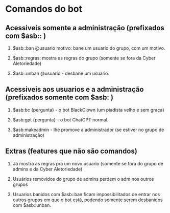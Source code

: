 # Comandos do bot 

## Acessiveis somente a administração (prefixados com $asb:: )
 1. $asb::ban @usuario motivo: bane um usuario do grupo, com um motivo.

 2. $asb::regras: mostra as regras do grupo (somente se fora da Cyber Aletoriedade)

 3. $asb::unban @usuario - desbane um usuario.

## Acessiveis aos usuarios e a administração (prefixados somente com $asb: )
 1. $asb:bc {pergunta} - o bot BlackClown (um piadista velho e sem graça)

 2. $asb:gpt {pergunta} - o bot ChatGPT normal.

 3. $asb:makeadmin - lhe promove a administrador (se estiver no grupo de administração)

## Extras (features que não são comandos)

 1. Já mostra as regras pra um novo usuario (somente se fora do grupo de admins e da Cyber Aletoriedade)

 2. Usuários removidos do grupo de admins perdem o adm nos outros grupos

 3. Usuarios banidos com $asb::ban ficam impossibilitados de entrar nos outros grupos em que o bot está, podendo somente serem desbanidos com $asb::unban.
